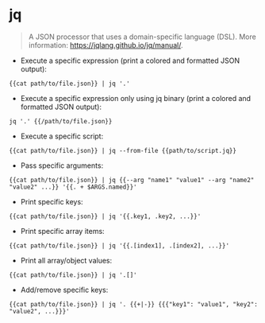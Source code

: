 # jq

> A JSON processor that uses a domain-specific language (DSL).
> More information: <https://jqlang.github.io/jq/manual/>.

- Execute a specific expression (print a colored and formatted JSON output):

`{{cat path/to/file.json}} | jq '.'`

- Execute a specific expression only using jq binary (print a colored and formatted JSON output):

`jq '.' {{/path/to/file.json}}`

- Execute a specific script:

`{{cat path/to/file.json}} | jq --from-file {{path/to/script.jq}}`

- Pass specific arguments:

`{{cat path/to/file.json}} | jq {{--arg "name1" "value1" --arg "name2" "value2" ...}} '{{. + $ARGS.named}}'`

- Print specific keys:

`{{cat path/to/file.json}} | jq '{{.key1, .key2, ...}}'`

- Print specific array items:

`{{cat path/to/file.json}} | jq '{{.[index1], .[index2], ...}}'`

- Print all array/object values:

`{{cat path/to/file.json}} | jq '.[]'`

- Add/remove specific keys:

`{{cat path/to/file.json}} | jq '. {{+|-}} {{{"key1": "value1", "key2": "value2", ...}}}'`
